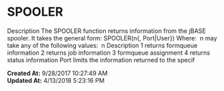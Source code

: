 # SPOOLER

Description The SPOOLER function returns information from the jBASE spooler. It takes the general form: SPOOLER(n{, Port|User}) Where:  n may take any of the following values:  n Description 1 returns formqueue information 2 returns job information 3 formqueue assignment 4 returns status information Port limits the information returned to the specif  

**Created At:** 9/28/2017 10:27:49 AM  
**Updated At:** 4/13/2018 5:23:16 PM  

